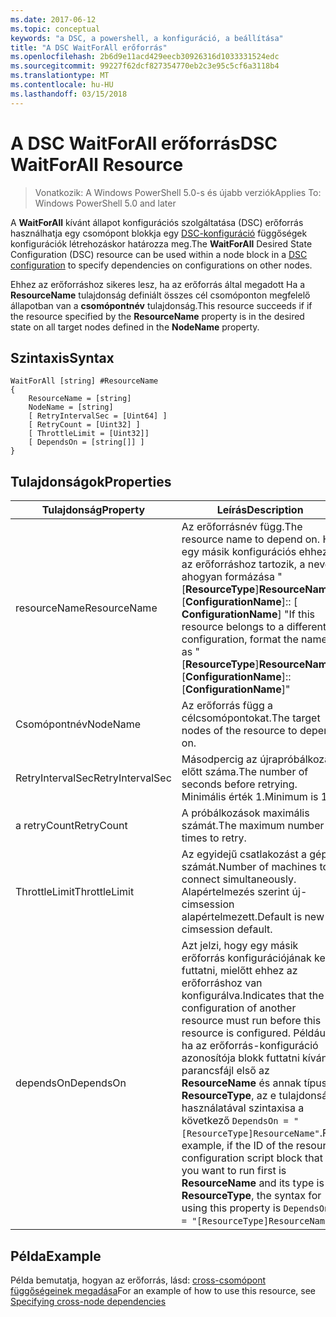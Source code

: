 ```yaml
---
ms.date: 2017-06-12
ms.topic: conceptual
keywords: "a DSC, a powershell, a konfiguráció, a beállítása"
title: "A DSC WaitForAll erőforrás"
ms.openlocfilehash: 2b6d9e11acd429eecb30926316d1033331524edc
ms.sourcegitcommit: 99227f62dcf827354770eb2c3e95c5cf6a3118b4
ms.translationtype: MT
ms.contentlocale: hu-HU
ms.lasthandoff: 03/15/2018
---
```

# <a name="dsc-waitforall-resource"></a><span data-ttu-id="c3c8c-103">A DSC WaitForAll erőforrás</span><span class="sxs-lookup"><span data-stu-id="c3c8c-103">DSC WaitForAll Resource</span></span>

> <span data-ttu-id="c3c8c-104">Vonatkozik: A Windows PowerShell 5.0-s és újabb verziók</span><span class="sxs-lookup"><span data-stu-id="c3c8c-104">Applies To: Windows PowerShell 5.0 and later</span></span>

<span data-ttu-id="c3c8c-105">A **WaitForAll** kívánt állapot konfigurációs szolgáltatása (DSC) erőforrás használhatja egy csomópont blokkja egy [DSC-konfiguráció](configurations.md) függőségek konfigurációk létrehozáskor határozza meg.</span><span class="sxs-lookup"><span data-stu-id="c3c8c-105">The **WaitForAll** Desired State Configuration (DSC) resource can be used within a node block in a [DSC configuration](configurations.md) to specify dependencies on configurations on other nodes.</span></span>

<span data-ttu-id="c3c8c-106">Ehhez az erőforráshoz sikeres lesz, ha az erőforrás által megadott Ha a **ResourceName** tulajdonság definiált összes cél csomóponton megfelelő állapotban van a **csomópontnév** tulajdonság.</span><span class="sxs-lookup"><span data-stu-id="c3c8c-106">This resource succeeds if if the resource specified by the **ResourceName** property is in the desired state on all target nodes defined in the **NodeName** property.</span></span>


## <a name="syntax"></a><span data-ttu-id="c3c8c-107">Szintaxis</span><span class="sxs-lookup"><span data-stu-id="c3c8c-107">Syntax</span></span>

```
WaitForAll [string] #ResourceName
{
    ResourceName = [string]
    NodeName = [string]
    [ RetryIntervalSec = [Uint64] ]
    [ RetryCount = [Uint32] ] 
    [ ThrottleLimit = [Uint32]]
    [ DependsOn = [string[]] ]
}
```

## <a name="properties"></a><span data-ttu-id="c3c8c-108">Tulajdonságok</span><span class="sxs-lookup"><span data-stu-id="c3c8c-108">Properties</span></span>

|  <span data-ttu-id="c3c8c-109">Tulajdonság</span><span class="sxs-lookup"><span data-stu-id="c3c8c-109">Property</span></span>  |  <span data-ttu-id="c3c8c-110">Leírás</span><span class="sxs-lookup"><span data-stu-id="c3c8c-110">Description</span></span>   | 
|---|---| 
| <span data-ttu-id="c3c8c-111">resourceName</span><span class="sxs-lookup"><span data-stu-id="c3c8c-111">ResourceName</span></span>| <span data-ttu-id="c3c8c-112">Az erőforrásnév függ.</span><span class="sxs-lookup"><span data-stu-id="c3c8c-112">The resource name to depend on.</span></span> <span data-ttu-id="c3c8c-113">Ha egy másik konfigurációs ehhez az erőforráshoz tartozik, a neve, ahogyan formázása "[__ResourceType__]__ResourceName__:: [__ConfigurationName__]:: [ __ConfigurationName__] "</span><span class="sxs-lookup"><span data-stu-id="c3c8c-113">If this resource belongs to a different configuration, format the name as "[__ResourceType__]__ResourceName__::[__ConfigurationName__]::[__ConfigurationName__]"</span></span>| 
| <span data-ttu-id="c3c8c-114">Csomópontnév</span><span class="sxs-lookup"><span data-stu-id="c3c8c-114">NodeName</span></span>| <span data-ttu-id="c3c8c-115">Az erőforrás függ a célcsomópontokat.</span><span class="sxs-lookup"><span data-stu-id="c3c8c-115">The target nodes of the resource to depend on.</span></span>| 
| <span data-ttu-id="c3c8c-116">RetryIntervalSec</span><span class="sxs-lookup"><span data-stu-id="c3c8c-116">RetryIntervalSec</span></span>| <span data-ttu-id="c3c8c-117">Másodpercig az újrapróbálkozás előtt száma.</span><span class="sxs-lookup"><span data-stu-id="c3c8c-117">The number of seconds before retrying.</span></span> <span data-ttu-id="c3c8c-118">Minimális érték 1.</span><span class="sxs-lookup"><span data-stu-id="c3c8c-118">Minimum is 1.</span></span>| 
| <span data-ttu-id="c3c8c-119">a retryCount</span><span class="sxs-lookup"><span data-stu-id="c3c8c-119">RetryCount</span></span>| <span data-ttu-id="c3c8c-120">A próbálkozások maximális számát.</span><span class="sxs-lookup"><span data-stu-id="c3c8c-120">The maximum number of times to retry.</span></span>| 
| <span data-ttu-id="c3c8c-121">ThrottleLimit</span><span class="sxs-lookup"><span data-stu-id="c3c8c-121">ThrottleLimit</span></span>| <span data-ttu-id="c3c8c-122">Az egyidejű csatlakozást a gépek számát.</span><span class="sxs-lookup"><span data-stu-id="c3c8c-122">Number of machines to connect simultaneously.</span></span> <span data-ttu-id="c3c8c-123">Alapértelmezés szerint új-cimsession alapértelmezett.</span><span class="sxs-lookup"><span data-stu-id="c3c8c-123">Default is new-cimsession default.</span></span>| 
| <span data-ttu-id="c3c8c-124">dependsOn</span><span class="sxs-lookup"><span data-stu-id="c3c8c-124">DependsOn</span></span> | <span data-ttu-id="c3c8c-125">Azt jelzi, hogy egy másik erőforrás konfigurációjának kell futtatni, mielőtt ehhez az erőforráshoz van konfigurálva.</span><span class="sxs-lookup"><span data-stu-id="c3c8c-125">Indicates that the configuration of another resource must run before this resource is configured.</span></span> <span data-ttu-id="c3c8c-126">Például, ha az erőforrás-konfiguráció azonosítója blokk futtatni kívánt parancsfájl első az __ResourceName__ és annak típusa __ResourceType__, az e tulajdonság használatával szintaxisa a következő `DependsOn = "[ResourceType]ResourceName"`.</span><span class="sxs-lookup"><span data-stu-id="c3c8c-126">For example, if the ID of the resource configuration script block that you want to run first is __ResourceName__ and its type is __ResourceType__, the syntax for using this property is `DependsOn = "[ResourceType]ResourceName"`.</span></span>|


## <a name="example"></a><span data-ttu-id="c3c8c-127">Példa</span><span class="sxs-lookup"><span data-stu-id="c3c8c-127">Example</span></span>

<span data-ttu-id="c3c8c-128">Példa bemutatja, hogyan az erőforrás, lásd: [cross-csomópont függőségeinek megadása](crossNodeDependencies.md)</span><span class="sxs-lookup"><span data-stu-id="c3c8c-128">For an example of how to use this resource, see [Specifying cross-node dependencies](crossNodeDependencies.md)</span></span>

